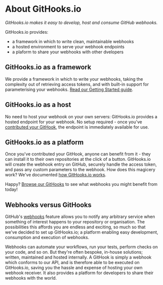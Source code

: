 # About GitHooks.io
_GitHooks.io makes it easy to develop, host and consume GitHub webhooks._

GitHooks.io provides:

* a framework in which to write clean, maintainable webhooks
* a hosted environment to serve your webhook endpoints
* a plaform to share your webhooks with other dvelopers

## GitHooks.io as a framework
We provide a framework in which to write your webhooks, taking the complexity out of retrieving access tokens, and with built-in support for parameterising your webhooks.  [Read our Getting Started guide](http://githooks.io/docs-node).

## GitHooks.io as a host
No need to host your webhook on your own servers: GitHooks.io provides a hosted endpoint for your webhook. No setup required - once you've [contributed your GitHook](http://githooks.io/contribute), the endpoint is immediately available for use.

## GitHooks.io as a platform
Once you've contributed your GitHook, anyone can benefit from it - they can install it to their own repositories at the click of a button. GitHooks.io will create the webhook entry on GitHub, securely handle the access token, and pass any custom parameters to the webhook. How does this magicery work? We've documented [how GitHooks.io works](http://githooks.io/how-it-works).

Happy? [Browse our GitHooks](http://githooks.io/githooks) to see what webhooks you might benefit from today!

## Webhooks versus GitHooks
GitHub's [webhooks](https://developer.github.com/webhooks/) feature allows you to notify any arbitrary service when something of interest happens to your repository or organisation. The possibilities this affords you are endless and exciting, so much so that we've decided to set up GitHooks.io; a platform enabling easy development, consumption and execution of webhooks.

Webhooks can automate your workflows, run your tests, perform checks on your code, and so on. But they're often bespoke, in-house solutions; written, maintained and hosted internally. A GitHook is simply a webhook which conforms to our API, and is therefore able to be executed on GitHooks.io, saving you the hassle and expense of hosting your own webhook receiver. It also provides a platform for developers to share their webhooks with the world.
